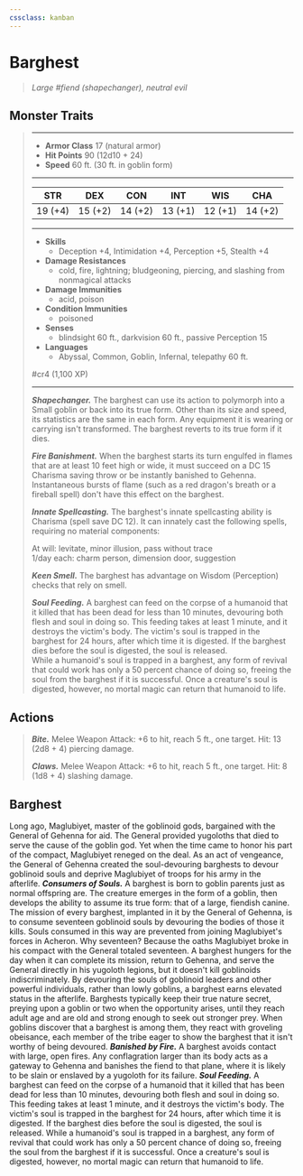```yaml
---
cssclass: kanban
---
```


# Barghest
>*Large #fiend (shapechanger), neutral evil*
## Monster Traits
>___
>- **Armor Class** 17 (natural armor)
>- **Hit Points** 90 (12d10 + 24)
>- **Speed** 60 ft. (30 ft. in goblin form)
>___
>|STR|DEX|CON|INT|WIS|CHA|
>|:---:|:---:|:---:|:---:|:---:|:---:|
>|19 (+4)|15 (+2)|14 (+2)|13 (+1)|12 (+1)|14 (+2)|
>___
>- **Skills**
>	 - Deception +4, Intimidation +4, Perception +5, Stealth +4
>- **Damage Resistances**
>	 - cold, fire, lightning; bludgeoning, piercing, and slashing from nonmagical attacks
>- **Damage Immunities**
>	 - acid, poison
>- **Condition Immunities**
>	 - poisoned
>- **Senses**
>	 - blindsight 60 ft., darkvision 60 ft., passive Perception 15
>- **Languages**
>	 - Abyssal, Common, Goblin, Infernal, telepathy 60 ft.
>
> #cr4 (1,100 XP)
>___
>***Shapechanger.*** The barghest can use its action to polymorph into a Small goblin or back into its true form. Other than its size and speed, its statistics are the same in each form. Any equipment it is wearing or carrying isn't transformed. The barghest reverts to its true form if it dies.  
>
>***Fire Banishment.*** When the barghest starts its turn engulfed in flames that are at least 10 feet high or wide, it must succeed on a DC 15 Charisma saving throw or be instantly banished to Gehenna. Instantaneous bursts of flame (such as a red dragon's breath or a fireball spell) don't have this effect on the barghest.  
>
>***Innate Spellcasting.*** The barghest's innate spellcasting ability is Charisma (spell save DC 12). It can innately cast the following spells, requiring no material components:  
>
>At will: levitate, minor illusion, pass without trace  
>1/day each: charm person, dimension door, suggestion  
>
>
>***Keen Smell.*** The barghest has advantage on Wisdom (Perception) checks that rely on smell.  
>
>***Soul Feeding.*** A barghest can feed on the corpse of a humanoid that it killed that has been dead for less than 10 minutes, devouring both flesh and soul in doing so. This feeding takes at least 1 minute, and it destroys the victim's body. The victim's soul is trapped in the barghest for 24 hours, after which time it is digested. If the barghest dies before the soul is digested, the soul is released.  
>While a humanoid's soul is trapped in a barghest, any form of revival that could work has only a 50 percent chance of doing so, freeing the soul from the barghest if it is successful. Once a creature's soul is digested, however, no mortal magic can return that humanoid to life.  
>
## Actions
>***Bite.*** Melee Weapon Attack: +6 to hit, reach 5 ft., one target. Hit: 13 (2d8 + 4) piercing damage.  
>
>***Claws.*** Melee Weapon Attack: +6 to hit, reach 5 ft., one target. Hit: 8 (1d8 + 4) slashing damage.
## Barghest
Long ago, Maglubiyet, master of the goblinoid gods, bargained with the General of Gehenna for aid. The General provided yugoloths that died to serve the cause of the goblin god. Yet when the time came to honor his part of the compact, Maglubiyet reneged on the deal. As an act of vengeance, the General of Gehenna created the soul-devouring barghests to devour goblinoid souls and deprive Maglubiyet of troops for his army in the afterlife.
***Consumers of Souls.*** A barghest is born to goblin parents just as normal offspring are. The creature emerges in the form of a goblin, then develops the ability to assume its true form: that of a large, fiendish canine.
The mission of every barghest, implanted in it by the General of Gehenna, is to consume seventeen goblinoid souls by devouring the bodies of those it kills. Souls consumed in this way are prevented from joining Maglubiyet's forces in Acheron. Why seventeen? Because the oaths Maglubiyet broke in his compact with the General totaled seventeen.
A barghest hungers for the day when it can complete its mission, return to Gehenna, and serve the General directly in his yugoloth legions, but it doesn't kill goblinoids indiscriminately. By devouring the souls of goblinoid leaders and other powerful individuals, rather than lowly goblins, a barghest earns elevated status in the afterlife. Barghests typically keep their true nature secret, preying upon a goblin or two when the opportunity arises, until they reach adult age and are old and strong enough to seek out stronger prey. When goblins discover that a barghest is among them, they react with groveling obeisance, each member of the tribe eager to show the barghest that it isn't worthy of being devoured.
***Banished by Fire.*** A barghest avoids contact with large, open fires. Any conflagration larger than its body acts as a gateway to Gehenna and banishes the fiend to that plane, where it is likely to be slain or enslaved by a yugoloth for its failure.
***Soul Feeding.*** A barghest can feed on the corpse of a humanoid that it killed that has been dead for less than 10 minutes, devouring both flesh and soul in doing so. This feeding takes at least 1 minute, and it destroys the victim's body. The victim's soul is trapped in the barghest for 24 hours, after which time it is digested. If the barghest dies before the soul is digested, the soul is released.
While a humanoid's soul is trapped in a barghest, any form of revival that could work has only a 50 percent chance of doing so, freeing the soul from the barghest if it is successful. Once a creature's soul is digested, however, no mortal magic can return that humanoid to life.